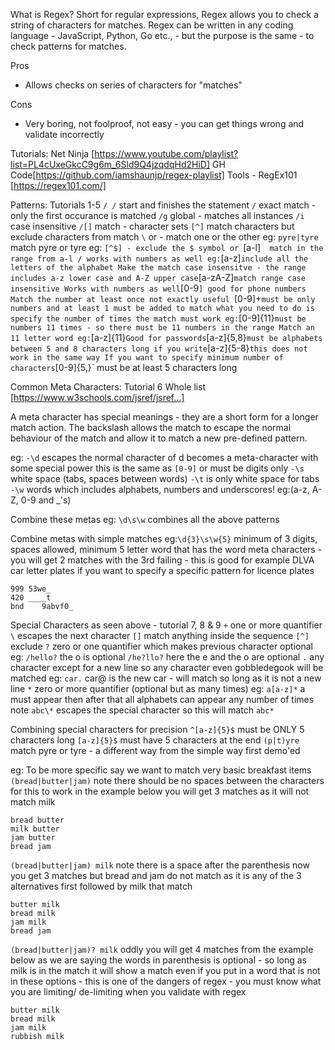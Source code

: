 What is Regex?
Short for regular expressions, Regex allows you to check a string of characters for matches. Regex can be written in any coding language - JavaScript, Python, Go etc., - but the purpose is the same - to check patterns for matches.

Pros

- Allows checks on series of characters for "matches"

Cons

- Very boring, not foolproof, not easy - you can get things wrong and validate incorrectly

Tutorials: Net Ninja [https://www.youtube.com/playlist?list=PL4cUxeGkcC9g6m_6Sld9Q4jzqdqHd2HiD]
GH Code[https://github.com/iamshaunjp/regex-playlist]
Tools - RegEx101 [https://regex101.com/]

Patterns: Tutorials 1-5
`/ /` start and finishes the statement
`/` exact match - only the first occurance is matched
`/g` global - matches all instances
`/i` case insensitive
`/[]` match - character sets
`[^]` match characters but exclude characters from match
`\` or - match one or the other eg: `pyre|tyre` match pyre or tyre
eg: `[^$] - exclude the $ symbol or
`[a-l]`  match in the range from a-l / works with numbers as well
eg:`[a-z]`include all the letters of the alphabet
Make the match case insensitve - the range includes a-z lower case and A-Z upper case`[a-zA-Z]`match range case insensitive
Works with numbers as well`[0-9`] good for phone numbers
Match the number at least once not exactly useful
`[0-9]+` must be only numbers and at least 1 must be added to match what you need to do is specify the number of times the match must work
eg: `[0-9]{11}` must be numbers 11 times - so there must be 11 numbers in the range
Match an 11 letter word
eg: `[a-z]{11}`
Good for passwords
`[a-z]{5,8}` must be alphabets between 5 and 8 characters long
if you write `[a-z]{5-8}` this does not work in the same way
If you want to specify minimum number of characters
`[0-9]{5,}` must be at least 5 characters long

Common Meta Characters: Tutorial 6
Whole list [https://www.w3schools.com/jsref/jsref...]

A meta character has special meanings - they are a short form for a longer match action. The backslash allows the match to escape the normal behaviour of the match and allow it to match a new pre-defined pattern.

eg:
`-\d` escapes the normal character of d becomes a meta-character with some special power
this is the same as `[0-9]` or must be digits only
`-\s` white space (tabs, spaces between words)
`-\t` is only white space for tabs
`-\w` words which includes alphabets, numbers and underscores! eg:(a-z, A-Z, 0-9 and \_'s)

Combine these metas
eg: `\d\s\w` combines all the above patterns

Combine metas with simple matches
eg:`\d{3}\s\w{5}` minimum of 3 digits, spaces allowed, minimum 5 letter word that has the word meta characters - you will get 2 matches with the 3rd failing - this is good for example DLVA car letter plates if you want to specify a specific pattern for licence plates

```
999 53we_
420 ____t
bnd    9abvf0_
```

Special Characters as seen above - tutorial 7, 8 & 9
`+` one or more quantifier
`\` escapes the next character
`[]` match anything inside the sequence
`[^]` exclude
`?` zero or one quantifier which makes previous character optional
eg: `/hello?` the o is optional `/he?llo?` here the e and the o are optional
`.` any character except for a new line so any character even gobbledegook will be matched
eg: `car.` car@ is the new car - will match so long as it is not a new line
`*` zero or more quantifier (optional but as many times)
eg: `a[a-z]*` a must appear then after that all alphabets can appear any number of times
note `abc\*` escapes the special character so this will match `abc*`

Combining special characters for precision
`^[a-z]{5}$` must be ONLY 5 characters long
`[a-z]{5}$` must have 5 characters at the end
`(p|t)yre` match pyre or tyre - a different way from the simple way first demo'ed

eg: To be more specific say we want to match very basic breakfast items
`(bread|butter|jam)` note there should be no spaces between the characters for this to work
in the example below you will get 3 matches as it will not match milk

```
bread butter
milk butter
jam butter
bread jam
```

`(bread|butter|jam) milk` note there is a space after the parenthesis now you get 3 matches but bread and jam do not match as it is any of the 3 alternatives first followed by milk that match

```
butter milk
bread milk
jam milk
bread jam
```

`(bread|butter|jam)? milk` oddly you will get 4 matches from the example below as we are saying the words in parenthesis is optional - so long as milk is in the match it will show a match even if you put in a word that is not in these options - this is one of the dangers of regex - you must know what you are limiting/ de-limiting when you validate with regex

```
butter milk
bread milk
jam milk
rubbish milk
```
